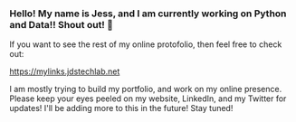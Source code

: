 ### Hello!  My name is Jess, and I am currently working on Python and Data!! Shout out! 👋

If you want to see the rest of my online protofolio, then feel free to check out:

https://mylinks.jdstechlab.net

I am mostly trying to build my portfolio, and work on my online presence.  Please keep your eyes peeled on my website, LinkedIn, and my Twitter for updates!  I'll be adding more to this in the future!  Stay tuned!

<!--
**jdsjdk/jdsjdk** is a ✨ _special_ ✨ repository because its `README.md` (this file) appears on your GitHub profile.

Here are some ideas to get you started:

- 🔭 I’m currently working on ...
- 🌱 I’m currently learning ...
- 👯 I’m looking to collaborate on ...
- 🤔 I’m looking for help with ...
- 💬 Ask me about ...
- 📫 How to reach me: ...
- 😄 Pronouns: ...
- ⚡ Fun fact: ...
-->
